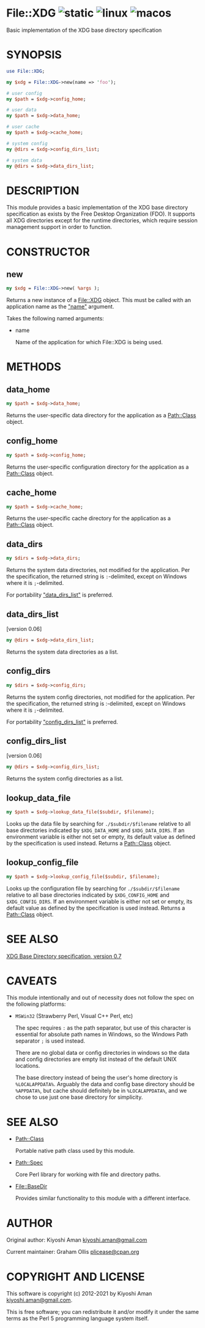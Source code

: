 # File::XDG ![static](https://github.com/uperl/File-XDG/workflows/static/badge.svg) ![linux](https://github.com/uperl/File-XDG/workflows/linux/badge.svg) ![macos](https://github.com/uperl/File-XDG/workflows/macos/badge.svg)

Basic implementation of the XDG base directory specification

# SYNOPSIS

```perl
use File::XDG;

my $xdg = File::XDG->new(name => 'foo');

# user config
my $path = $xdg->config_home;

# user data
my $path = $xdg->data_home;

# user cache
my $path = $xdg->cache_home;

# system config
my @dirs = $xdg->config_dirs_list;

# system data
my @dirs = $xdg->data_dirs_list;
```

# DESCRIPTION

This module provides a basic implementation of the XDG base directory
specification as exists by the Free Desktop Organization (FDO). It supports
all XDG directories except for the runtime directories, which require session
management support in order to function.

# CONSTRUCTOR

## new

```perl
my $xdg = File::XDG->new( %args );
```

Returns a new instance of a [File::XDG](https://metacpan.org/pod/File::XDG) object. This must be called with an
application name as the ["name"](#name) argument.

Takes the following named arguments:

- name

    Name of the application for which File::XDG is being used.

# METHODS

## data\_home

```perl
my $path = $xdg->data_home;
```

Returns the user-specific data directory for the application as a [Path::Class](https://metacpan.org/pod/Path::Class) object.

## config\_home

```perl
my $path = $xdg->config_home;
```

Returns the user-specific configuration directory for the application as a [Path::Class](https://metacpan.org/pod/Path::Class) object.

## cache\_home

```perl
my $path = $xdg->cache_home;
```

Returns the user-specific cache directory for the application as a [Path::Class](https://metacpan.org/pod/Path::Class) object.

## data\_dirs

```perl
my $dirs = $xdg->data_dirs;
```

Returns the system data directories, not modified for the application. Per the
specification, the returned string is `:`-delimited, except on Windows where it
is `;`-delimited.

For portability ["data\_dirs\_list"](#data_dirs_list) is preferred.

## data\_dirs\_list

\[version 0.06\]

```perl
my @dirs = $xdg->data_dirs_list;
```

Returns the system data directories as a list.

## config\_dirs

```perl
my $dirs = $xdg->config_dirs;
```

Returns the system config directories, not modified for the application. Per
the specification, the returned string is :-delimited, except on Windows where it
is `;`-delimited.

For portability ["config\_dirs\_list"](#config_dirs_list) is preferred.

## config\_dirs\_list

\[version 0.06\]

```perl
my @dirs = $xdg->config_dirs_list;
```

Returns the system config directories as a list.

## lookup\_data\_file

```perl
my $path = $xdg->lookup_data_file($subdir, $filename);
```

Looks up the data file by searching for `./$subdir/$filename` relative to all base
directories indicated by `$XDG_DATA_HOME` and `$XDG_DATA_DIRS`. If an environment
variable is either not set or empty, its default value as defined by the
specification is used instead. Returns a [Path::Class](https://metacpan.org/pod/Path::Class) object.

## lookup\_config\_file

```perl
my $path = $xdg->lookup_config_file($subdir, $filename);
```

Looks up the configuration file by searching for `./$subdir/$filename` relative to
all base directories indicated by `$XDG_CONFIG_HOME` and `$XDG_CONFIG_DIRS`. If an
environment variable is either not set or empty, its default value as defined
by the specification is used instead. Returns a [Path::Class](https://metacpan.org/pod/Path::Class) object.

# SEE ALSO

[XDG Base Directory specification, version 0.7](http://standards.freedesktop.org/basedir-spec/basedir-spec-latest.html)

# CAVEATS

This module intentionally and out of necessity does not follow the spec on the following platforms:

- `MSWin32` (Strawberry Perl, Visual C++ Perl, etc)

    The spec requires `:` as the path separator, but use of this character is essential for absolute path names in
    Windows, so the Windows Path separator `;` is used instead.

    There are no global data or config directories in windows so the data and config directories are empty list instead of
    the default UNIX locations.

    The base directory instead of being the user's home directory is `%LOCALAPPDATA%`.  Arguably the data and config
    base directory should be `%APPDATA%`, but cache should definitely be in `%LOCALAPPDATA%`, and we chose to use just one
    base directory for simplicity.

# SEE ALSO

- [Path::Class](https://metacpan.org/pod/Path::Class)

    Portable native path class used by this module.

- [Path::Spec](https://metacpan.org/pod/Path::Spec)

    Core Perl library for working with file and directory paths.

- [File::BaseDir](https://metacpan.org/pod/File::BaseDir)

    Provides similar functionality to this module with a different interface.

# AUTHOR

Original author: Kiyoshi Aman <kiyoshi.aman@gmail.com>

Current maintainer: Graham Ollis <plicease@cpan.org>

# COPYRIGHT AND LICENSE

This software is copyright (c) 2012-2021 by Kiyoshi Aman <kiyoshi.aman@gmail.com>.

This is free software; you can redistribute it and/or modify it under
the same terms as the Perl 5 programming language system itself.
